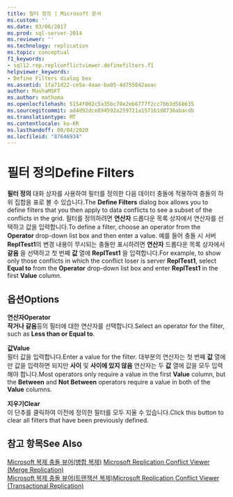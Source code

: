 ```yaml
---
title: 필터 정의 | Microsoft 문서
ms.custom: ''
ms.date: 03/06/2017
ms.prod: sql-server-2014
ms.reviewer: ''
ms.technology: replication
ms.topic: conceptual
f1_keywords:
- sql12.rep.replconflictviewer.definefilters.f1
helpviewer_keywords:
- Define Filters dialog box
ms.assetid: 1fa71d22-ce5a-4aae-ba05-4d755842aeac
author: MashaMSFT
ms.author: mathoma
ms.openlocfilehash: 5154f002c5a35bc78e2eb6777f2cc7bb3d56b635
ms.sourcegitcommit: ad4d92dce894592a259721a1571b1d8736abacdb
ms.translationtype: MT
ms.contentlocale: ko-KR
ms.lasthandoff: 08/04/2020
ms.locfileid: "87646934"
---
```

# <a name="define-filters"></a><span data-ttu-id="d352f-102">필터 정의</span><span class="sxs-lookup"><span data-stu-id="d352f-102">Define Filters</span></span>
  <span data-ttu-id="d352f-103">**필터 정의** 대화 상자를 사용하여 필터를 정의한 다음 데이터 충돌에 적용하여 충돌의 하위 집합을 표로 볼 수 있습니다.</span><span class="sxs-lookup"><span data-stu-id="d352f-103">The **Define Filters** dialog box allows you to define filters that you then apply to data conflicts to see a subset of the conflicts in the grid.</span></span> <span data-ttu-id="d352f-104">필터를 정의하려면 **연산자** 드롭다운 목록 상자에서 연산자를 선택하고 값을 입력합니다.</span><span class="sxs-lookup"><span data-stu-id="d352f-104">To define a filter, choose an operator from the **Operator** drop-down list box and then enter a value.</span></span> <span data-ttu-id="d352f-105">예를 들어 충돌 시 서버 **ReplTest1**의 변경 내용이 무시되는 충돌만 표시하려면 **연산자** 드롭다운 목록 상자에서 **같음** 을 선택하고 첫 번째 **값** 열에 **ReplTest1** 을 입력합니다.</span><span class="sxs-lookup"><span data-stu-id="d352f-105">For example, to show only those conflicts in which the conflict loser is server **ReplTest1**, select **Equal to** from the **Operator** drop-down list box and enter **ReplTest1** in the first **Value** column.</span></span>  
  
## <a name="options"></a><span data-ttu-id="d352f-106">옵션</span><span class="sxs-lookup"><span data-stu-id="d352f-106">Options</span></span>  
 <span data-ttu-id="d352f-107">**연산자**</span><span class="sxs-lookup"><span data-stu-id="d352f-107">**Operator**</span></span>  
 <span data-ttu-id="d352f-108">**작거나 같음**등의 필터에 대한 연산자를 선택합니다.</span><span class="sxs-lookup"><span data-stu-id="d352f-108">Select an operator for the filter, such as **Less than or Equal to**.</span></span>  
  
 <span data-ttu-id="d352f-109">**값**</span><span class="sxs-lookup"><span data-stu-id="d352f-109">**Value**</span></span>  
 <span data-ttu-id="d352f-110">필터 값을 입력합니다.</span><span class="sxs-lookup"><span data-stu-id="d352f-110">Enter a value for the filter.</span></span> <span data-ttu-id="d352f-111">대부분의 연산자는 첫 번째 **값** 열에만 값을 입력하면 되지만 **사이** 및 **사이에 있지 않음** 연산자는 두 **값** 열에 값을 모두 입력해야 합니다.</span><span class="sxs-lookup"><span data-stu-id="d352f-111">Most operators only require a value in the first **Value** column, but the **Between** and **Not Between** operators require a value in both of the **Value** columns.</span></span>  
  
 <span data-ttu-id="d352f-112">**지우기**</span><span class="sxs-lookup"><span data-stu-id="d352f-112">**Clear**</span></span>  
 <span data-ttu-id="d352f-113">이 단추를 클릭하여 이전에 정의한 필터를 모두 지울 수 있습니다.</span><span class="sxs-lookup"><span data-stu-id="d352f-113">Click this button to clear all filters that have been previously defined.</span></span>  
  
## <a name="see-also"></a><span data-ttu-id="d352f-114">참고 항목</span><span class="sxs-lookup"><span data-stu-id="d352f-114">See Also</span></span>  
 <span data-ttu-id="d352f-115">[Microsoft 복제 충돌 뷰어&#40;병합 복제&#41;](microsoft-replication-conflict-viewer-merge-replication.md) </span><span class="sxs-lookup"><span data-stu-id="d352f-115">[Microsoft Replication Conflict Viewer &#40;Merge Replication&#41;](microsoft-replication-conflict-viewer-merge-replication.md) </span></span>  
 [<span data-ttu-id="d352f-116">Microsoft 복제 충돌 뷰어&#40;트랜잭션 복제&#41;</span><span class="sxs-lookup"><span data-stu-id="d352f-116">Microsoft Replication Conflict Viewer &#40;Transactional Replication&#41;</span></span>](microsoft-replication-conflict-viewer-transactional-replication.md)  
  
  
